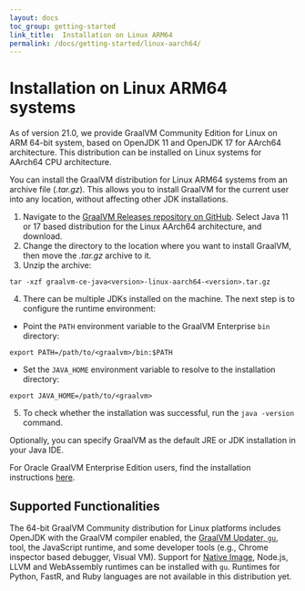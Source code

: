 ```yaml
---
layout: docs
toc_group: getting-started
link_title:  Installation on Linux ARM64
permalink: /docs/getting-started/linux-aarch64/
---
```


# Installation on Linux ARM64 systems

As of version 21.0, we provide GraalVM Community Edition for Linux on ARM 64-bit system, based on OpenJDK 11 and OpenJDK 17 for AArch64 architecture.
This distribution can be installed on Linux systems for AArch64 CPU architecture.

<!-- Note: The base GraalVM Community distribution including all components is **experimental** on Linux ARM 64-bit systems. -->
You can install the GraalVM distribution for Linux ARM64 systems from an archive file (_.tar.gz_).
This allows you to install GraalVM for the current user into any location, without affecting other JDK installations.

1. Navigate to the [GraalVM Releases repository on GitHub](https://github.com/graalvm/graalvm-ce-builds/releases). Select Java 11 or 17 based distribution for the Linux AArch64 architecture, and download.
2. Change the directory to the location where you want to install GraalVM, then move the _.tar.gz_ archive to it.
3. Unzip the archive:
```shell
tar -xzf graalvm-ce-java<version>-linux-aarch64-<version>.tar.gz
```
4. There can be multiple JDKs installed on the machine. The next step is to configure the runtime environment:
  - Point the `PATH` environment variable to the GraalVM Enterprise `bin` directory:
  ```shell
  export PATH=/path/to/<graalvm>/bin:$PATH
  ```
  - Set the `JAVA_HOME` environment variable to resolve to the installation directory:
  ```shell
  export JAVA_HOME=/path/to/<graalvm>
  ```
5. To check whether the installation was successful, run the `java -version` command.

Optionally, you can specify GraalVM as the default JRE or JDK installation in your Java IDE.

For Oracle GraalVM Enterprise Edition users, find the installation instructions [here](https://docs.oracle.com/en/graalvm/enterprise/21/docs/getting-started/installation-linux-aarch64/).

## Supported Functionalities

The 64-bit GraalVM Community distribution for Linux platforms includes OpenJDK with the GraalVM compiler enabled, the [GraalVM Updater, `gu`](../../reference-manual/graalvm-updater.md), tool, the JavaScript runtime, and some developer tools (e.g., Chrome inspector based debugger, Visual VM).
Support for [Native Image](../../reference-manual/native-image/README.md), Node.js, LLVM and WebAssembly runtimes can be installed with `gu`.
Runtimes for Python, FastR, and Ruby languages are not available in this distribution yet.
